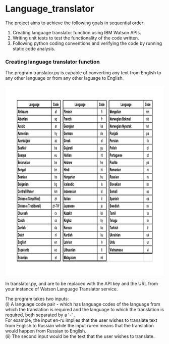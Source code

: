 # Language_translator

The project aims to achieve the following goals in sequential order:

1. Creating language translator function using IBM Watson APIs.
2. Writing unit tests to test the functionality of the code written. 
3. Following python coding conventions and verifying the code by running static code analysis. 


<h3>Creating language translator function</h3>
The program translator.py is capable of converting any text from English to any other language or from any other laguage to English.<br>
<br>
<img src="images/language_codes.jpg" height="600">

In translator.py, <API key> and <URL> are to be replaced with the API key and the URL from your instance of Watson Language Translator service.
  
The program takes two inputs: <br>
  (i) A language code pair - which has language codes of the language from which the translation is required and the language to which the translation is required, both separated       by a '-' . <br>
  For example, the input en-ru implies that the user wishes to translate text from English to Russian while the input ru-en means that the translation would happen from Russian to   English.<br>
 (ii) The second input would be the text that the user wishes to translate. 

